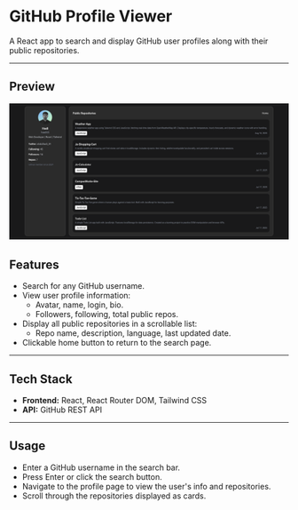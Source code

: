 # GitHub Profile Viewer

A React app to search and display GitHub user profiles along with their public repositories.

---

## Preview

<img src="./src/assets/readmeImg.png"/>

## Features

- Search for any GitHub username.
- View user profile information:
  - Avatar, name, login, bio.
  - Followers, following, total public repos.
- Display all public repositories in a scrollable list:
  - Repo name, description, language, last updated date.
- Clickable home button to return to the search page.

---

## Tech Stack

- **Frontend:** React, React Router DOM, Tailwind CSS
- **API:** GitHub REST API

---

## Usage

- Enter a GitHub username in the search bar.
- Press Enter or click the search button.
- Navigate to the profile page to view the user's info and repositories.
- Scroll through the repositories displayed as cards.
